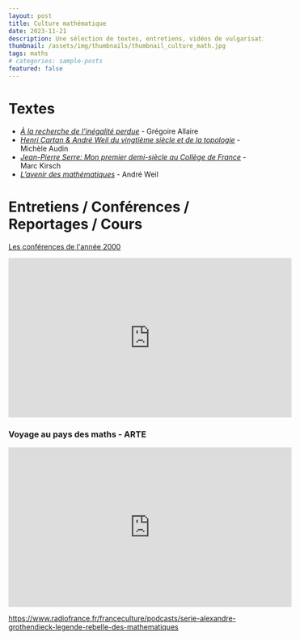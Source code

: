 ```yaml
---
layout: post
title: Culture mathématique
date: 2023-11-21
description: Une sélection de textes, entretiens, vidéos de vulgarisation, conférences, reportages et cours
thumbnail: /assets/img/thumbnails/thumbnail_culture_math.jpg
tags: maths
# categories: sample-posts
featured: false
---
```

# Textes

- <a href="https://hal.science/hal-01111806v1/document" target="_blank"><i>À la recherche de l’inégalité perdue</i></a> - Grégoire <span class="capitales">Allaire</span>
- <a href="https://www.cmls.polytechnique.fr/xups/xups12-01.pdf" target="_blank"><i>Henri <span class="capitales">Cartan</span> & André <span class="capitales">Weil</span> du vingtième siècle et de la topologie</i></a> - Michèle <span class="capitales">Audin</span>
- <a href="https://link.springer.com/content/pdf/10.1007/978-3-642-01373-7_3.pdf" target="_blank"><i>Jean-Pierre <span class="capitales">Serre</span>: Mon premier demi-siècle au Collège de France</i></a> - Marc <span class="capitales">Kirsch</span>
- <a href="https://denisevellachemla.eu/Weil-avenir.pdf" target="_blank"><i>L’avenir des mathématiques</i></a> - André <span class="capitales">Weil</span>


# Entretiens / Conférences / Reportages / Cours

[Les conférences de l'année 2000](https://www.canal-u.tv/chaines/utls/perspectives-sur-les-mathematiques-actuelles)

<iframe width="560" height="315" src="https://www.youtube.com/embed/videoseries?si=P0PSfeNWVVsd_qxW&amp;list=PLPIwOvtzQhYs_VMv5ttlUbLmKc8ZePauS" title="YouTube video player" frameborder="0" allow="accelerometer; autoplay; clipboard-write; encrypted-media; gyroscope; picture-in-picture; web-share" allowfullscreen></iframe>

### Voyage au pays des maths - ARTE
<iframe width="560" height="315" src="https://www.youtube.com/embed/videoseries?si=DRqo33HFtgg75deB&amp;list=PLCwXWOyIR22veT31gK5JwmqxuVc0Uoy8a" title="YouTube video player" frameborder="0" allow="accelerometer; autoplay; clipboard-write; encrypted-media; gyroscope; picture-in-picture; web-share" allowfullscreen></iframe>

<!-- https://www.radiofrance.fr/franceculture/podcasts/les-contes-des-mille-et-une-sciences 

https://www.linkedin.com/in/rogermansuy/ -->

https://www.radiofrance.fr/franceculture/podcasts/serie-alexandre-grothendieck-legende-rebelle-des-mathematiques